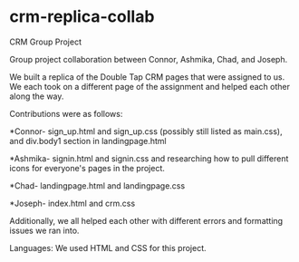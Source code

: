 # crm-replica-collab
CRM Group Project

Group project collaboration between Connor, Ashmika, Chad, and Joseph.

We built a replica of the Double Tap CRM pages that were assigned to us. 
We each took on a different page of the assignment and helped each other along the way.

Contributions were as follows:

*Connor- sign_up.html and sign_up.css (possibly still listed as main.css), and div.body1 section in landingpage.html

*Ashmika- signin.html and signin.css and researching how to pull different icons for everyone's pages in the project.

*Chad- landingpage.html and landingpage.css

*Joseph- index.html and crm.css

Additionally, we all helped each other with different errors and formatting issues we ran into.

Languages:
We used HTML and CSS for this project.
